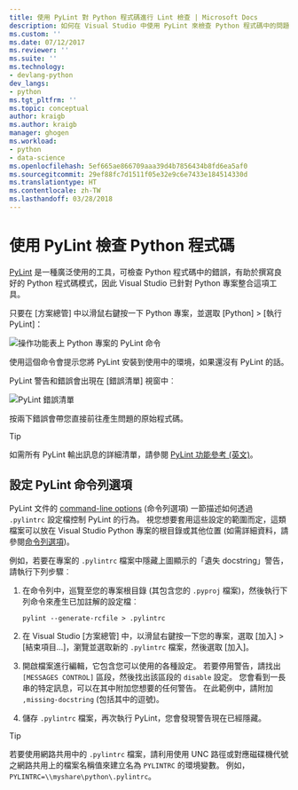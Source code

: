 ```yaml
---
title: 使用 PyLint 對 Python 程式碼進行 Lint 檢查 | Microsoft Docs
description: 如何在 Visual Studio 中使用 PyLint 來檢查 Python 程式碼中的問題。
ms.custom: ''
ms.date: 07/12/2017
ms.reviewer: ''
ms.suite: ''
ms.technology:
- devlang-python
dev_langs:
- python
ms.tgt_pltfrm: ''
ms.topic: conceptual
author: kraigb
ms.author: kraigb
manager: ghogen
ms.workload:
- python
- data-science
ms.openlocfilehash: 5ef665ae866709aaa39d4b7856434b8fd6ea5af0
ms.sourcegitcommit: 29ef88fc7d1511f05e32e9c6e7433e184514330d
ms.translationtype: HT
ms.contentlocale: zh-TW
ms.lasthandoff: 03/28/2018
---
```

# <a name="using-pylint-to-check-python-code"></a>使用 PyLint 檢查 Python 程式碼

[PyLint](https://www.pylint.org/) 是一種廣泛使用的工具，可檢查 Python 程式碼中的錯誤，有助於撰寫良好的 Python 程式碼模式，因此 Visual Studio 已針對 Python 專案整合這項工具。

只要在 [方案總管] 中以滑鼠右鍵按一下 Python 專案，並選取 [Python] > [執行 PyLint]：

![操作功能表上 Python 專案的 PyLint 命令](media/code-pylint-command.png)

使用這個命令會提示您將 PyLint 安裝到使用中的環境，如果還沒有 PyLint 的話。

PyLint 警告和錯誤會出現在 [錯誤清單] 視窗中︰

![PyLint 錯誤清單](media/code-pylint-error-list.png)

按兩下錯誤會帶您直接前往產生問題的原始程式碼。

> [!Tip]
> 如需所有 PyLint 輸出訊息的詳細清單，請參閱 [PyLint 功能參考 (英文)](https://pylint.readthedocs.io/en/latest/technical_reference/features.html)。

## <a name="setting-pylint-command-line-options"></a>設定 PyLint 命令列選項

PyLint 文件的 [command-line options](https://pylint.readthedocs.io/en/latest/user_guide/run.html#command-line-options) (命令列選項) 一節描述如何透過 `.pylintrc` 設定檔控制 PyLint 的行為。 視您想要套用這些設定的範圍而定，這類檔案可以放在 Visual Studio Python 專案的根目錄或其他位置 (如需詳細資料，請參閱[命令列選項](https://pylint.readthedocs.io/en/latest/user_guide/run.html#command-line-options))。

例如，若要在專案的 `.pylintrc` 檔案中隱藏上圖顯示的「遺失 docstring」警告，請執行下列步驟︰

1. 在命令列中，巡覽至您的專案根目錄 (其包含您的 `.pyproj` 檔案)，然後執行下列命令來產生已加註解的設定檔︰

   ```command
   pylint --generate-rcfile > .pylintrc
   ```

1. 在 Visual Studio [方案總管] 中，以滑鼠右鍵按一下您的專案，選取 [加入] > [結束項目...]，瀏覽並選取新的 `.pylintrc` 檔案，然後選取 [加入]。

1. 開啟檔案進行編輯，它包含您可以使用的各種設定。 若要停用警告，請找出 `[MESSAGES CONTROL]` 區段，然後找出該區段的 `disable` 設定。 您會看到一長串的特定訊息，可以在其中附加您想要的任何警告。 在此範例中，請附加 `,missing-docstring` (包括其中的逗號)。

1. 儲存 `.pylintrc` 檔案，再次執行 PyLint，您會發現警告現在已經隱藏。

> [!Tip]
> 若要使用網路共用中的 `.pylintrc` 檔案，請利用使用 UNC 路徑或對應磁碟機代號之網路共用上的檔案名稱值來建立名為 `PYLINTRC` 的環境變數。 例如，`PYLINTRC=\\myshare\python\.pylintrc`。

